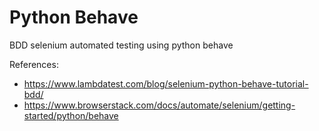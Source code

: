 # Python Behave
BDD selenium automated testing using python behave

References:
- https://www.lambdatest.com/blog/selenium-python-behave-tutorial-bdd/
- https://www.browserstack.com/docs/automate/selenium/getting-started/python/behave
